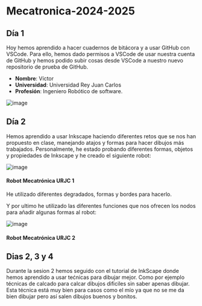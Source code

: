 # Mecatronica-2024-2025

## Día 1
Hoy hemos aprendido a hacer cuadernos de bitácora y a usar GitHub con VSCode.
Para ello, hemos dado permisos a VSCode de usar nuestra cuenta de GitHub y hemos podido subir cosas desde VSCode a nuestro nuevo repositorio de prueba de GitHub.

* **Nombre**: Víctor
* **Universidad**: Universidad Rey Juan Carlos
* **Profesión**: Ingeniero Robótico de software.

![image](https://github.com/user-attachments/assets/684302a7-40b4-4539-9e68-9cd057900aa1)


## Día 2

Hemos aprendido a usar Inkscape haciendo diferentes retos que se nos han propuesto en clase, manejando atajos y formas para hacer dibujos más trabajados.
Personalmente, he estado probando diferentes formas, objetos y propiedades de Inkscape y he creado el siguiente robot:

![image](https://github.com/user-attachments/assets/791657e0-b918-4d7e-a2eb-c9b201dca57d)
#### Robot Mecatrónica URJC 1

He utilizado diferentes degradados, formas y bordes para hacerlo.

Y por ultimo he utilizado las diferentes funciones que nos ofrecen los nodos para añadir algunas formas al robot:

![image](https://github.com/user-attachments/assets/67bc3be5-ed34-46f6-988c-9185e32a2f00)
#### Robot Mecatrónica URJC 2


## Dias 2, 3 y 4

Durante la sesion 2 hemos seguido con el tutorial de InkScape donde hemos aprendido a usar tećnicas para dibujar mejor.
Como por ejemplo técnicas de calcado para calcar dibujos dificiles sin saber apenas dibujar.
Esta técnica está muy bien para casos como el mío ya que no se me da bien dibujar pero así salen dibujos buenos y bonitos.
